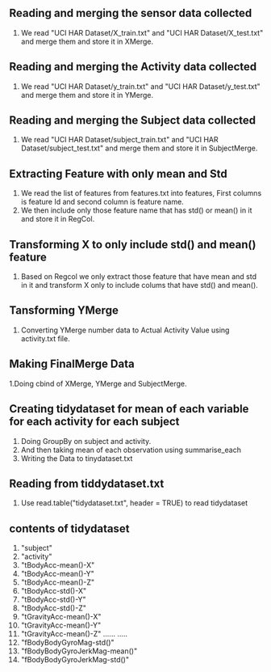 ## Reading and merging the sensor data collected ##
1. We read "UCI HAR Dataset/X_train.txt" and "UCI HAR Dataset/X_test.txt" and merge them and store it in XMerge.

## Reading and merging the Activity data collected ##
1. We read "UCI HAR Dataset/y_train.txt" and "UCI HAR Dataset/y_test.txt" and merge them and store it in YMerge.

## Reading and merging the Subject data collected ##
1. We read "UCI HAR Dataset/subject_train.txt" and "UCI HAR Dataset/subject_test.txt" and merge them and store it in SubjectMerge.

## Extracting Feature with only mean and Std ##
1. We read the list of features from features.txt into features, First columns is feature Id and second column is feature name.
2. We then include only those feature name that has std() or mean() in it and store it in RegCol.

## Transforming X to only include std() and mean() feature ##
1. Based on Regcol we only extract those feature that have mean and std in it and transform X only to include colums that have std() and mean().

## Tansforming YMerge ## 
1. Converting YMerge number data to Actual Activity Value using activity.txt file. 

## Making FinalMerge Data ##
1.Doing cbind of XMerge, YMerge and SubjectMerge.

## Creating tidydataset for mean of each variable for each activity for each subject ##
1. Doing GroupBy on subject and activity. 
2. And then taking mean of each observation using summarise_each
3. Writing the Data to tinydataset.txt

## Reading from tiddydataset.txt ##
1. Use read.table("tidydataset.txt", header = TRUE) to read tidydataset

## contents of tidydataset ##
1. "subject" 
2. "activity" 
3. "tBodyAcc-mean()-X" 
4. "tBodyAcc-mean()-Y" 
5. "tBodyAcc-mean()-Z" 
6. "tBodyAcc-std()-X" 
7. "tBodyAcc-std()-Y" 
8. "tBodyAcc-std()-Z" 
9. "tGravityAcc-mean()-X" 
10. "tGravityAcc-mean()-Y" 
11. "tGravityAcc-mean()-Z" 
......
.....
66. "fBodyBodyGyroMag-std()" 
67. "fBodyBodyGyroJerkMag-mean()" 
68. "fBodyBodyGyroJerkMag-std()"